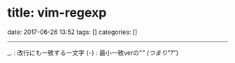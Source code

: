 title: vim-regexp
==========
date: 2017-06-26 13:52
tags: []
categories: []
- - -

\_. : 改行にも一致する一文字
{-} : 最小一致verの"*" (つまり"*?")

